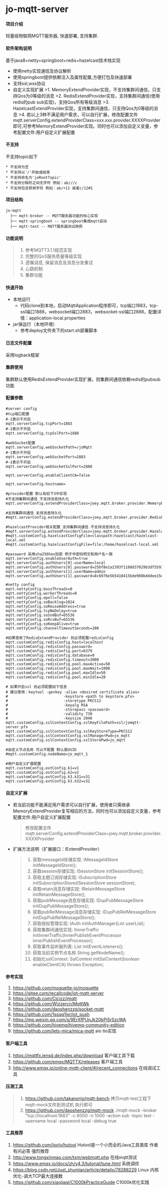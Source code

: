 # jo-mqtt-server

#### 项目介绍
轻量级物联网MQTT服务器, 快速部署, 支持集群.

#### 软件架构说明
基于java8+netty+springboot+redis+hazelcast技术栈实现
- 使用netty实现通信及协议解析
- 使用springboot提供依赖注入及属性配置,方便打包及快速部署
- 支持ssl,wss协议
- 自定义实现扩展
      >1. MemoryExtendProvider实现，不支持集群间通信，只支持Qos为0等级的消息
      >2. RedisExtendProvider实现，支持集群间通信(使用redis的pub sub实现)，支持Qos所有等级消息
      >3. HazelcastExtendProvider实现，支持集群间通信，只支持Qos为0等级的消息
      >4. 若以上3种不满足用户需求，可以自行扩展，修改配置文件mqtt.serverConfig.extendProviderClass=xxx.xxx.provider.XXXXProvider即可,可参考MemoryExtendProvider实现。同时也可以添加自定义变量，参考配置文件:用户自定义扩展配置

#### 不支持
不支持topic如下
```
* 不支持为空
* 不支持以'/'开始或结束
* 不支持命名为'joRootTopic'
* 不支持分隔符之间无字符 例如：ab///c
* 不支持包含禁用字符 例如：ab/+11 或者c/12#1
```
#### 项目结构
```
jo-mqtt
  ├── mqtt-broker -- MQTT服务器功能的核心实现
  ├── mqtt-springboot -- springboot集成mqtt启动
  ├── mqtt-test -- MQTT服务器测试用例
```

#### 功能说明
>1. 参考MQTT3.1.1规范实现
>2. 完整的QoS服务质量等级实现
>3. 遗嘱消息, 保留消息及消息分发重试
>4. 心跳机制
>5. 集群功能

#### 快速开始
- 本地运行
  - 代码clone到本地，启动MqttApplication程序即可，tcp端口1883，tcp-ssl端口1888，websocket端口2883，websocket-ssl端口2888，配置详情：application-local.properties
- jar保运行（本地环境）
  - 参考deploy文件夹下的start.sh部署脚本

#### 日志文件配置
采用logback框架

#### 集群使用
集群默认使用RedisExtendProvider实现扩展，则集群间通信依赖redis的pubsub功能

#### 配置参数
```
#server config
#tcp端口配置
#-1表示不开启
mqtt.serverConfig.tcpPort=1883
#-1表示不开启
mqtt.serverConfig.tcpSslPort=1888

#webSocket配置
mqtt.serverConfig.webSocketPath=/joMqtt
#-1表示不开启
mqtt.serverConfig.webSocketPort=2883
#-1表示不开启
mqtt.serverConfig.webSocketSslPort=2888

mqtt.serverConfig.enableClientCA=false

mqtt.serverConfig.hostname=

#provider配置 默认有如下3中实现
#不支持集群间通信 不支持消息持久化
mqtt.serverConfig.extendProviderClass=joey.mqtt.broker.provider.MemoryExtendProvider

#支持集群间通信 支持消息持久化
#mqtt.serverConfig.extendProviderClass=joey.mqtt.broker.provider.RedisExtendProvider

#hazelcastProvider相关配置 支持集群间通信 不支持消息持久化
#mqtt.serverConfig.extendProviderClass=joey.mqtt.broker.provider.HazelcastExtendProvider
#mqtt.customConfig.hazelcastConfigFile=classpath:hazelcast/hazelcast-local.xml
#mqtt.customConfig.hazelcastConfigFile=file:/home/hazelcast-local.xml

#password 采用sha256hex加密 例子中密码明文和用户名一致
mqtt.serverConfig.enableUserAuth=true
mqtt.serverConfig.authUsers[0].userName=local
mqtt.serverConfig.authUsers[0].password=25bf8e1a2393f1108d37029b3df5593236c755742ec93465bbafa9b290bddcf6
mqtt.serverConfig.authUsers[1].userName=admin
mqtt.serverConfig.authUsers[1].password=8c6976e5b5410415bde908bd4dee15dfb167a9c873fc4bb8a81f6f2ab448a918

#netty config
mqtt.nettyConfig.bossThreads=0
mqtt.nettyConfig.workerThreads=0
mqtt.nettyConfig.epoll=false
mqtt.nettyConfig.soBacklog=1024
mqtt.nettyConfig.soReuseAddress=true
mqtt.nettyConfig.tcpNoDelay=true
mqtt.nettyConfig.soSndBuf=65536
mqtt.nettyConfig.soRcvBuf=65536
mqtt.nettyConfig.soKeepAlive=true
mqtt.nettyConfig.channelTimeoutSeconds=200

#如果使用了RedisExtendProvider 则必须配置redisConfig
mqtt.customConfig.redisConfig.host=localhost
mqtt.customConfig.redisConfig.password=
mqtt.customConfig.redisConfig.port=6379
mqtt.customConfig.redisConfig.database=0
mqtt.customConfig.redisConfig.timeout=3000
mqtt.customConfig.redisConfig.pool.maxActive=50
mqtt.customConfig.redisConfig.pool.maxWait=1000
mqtt.customConfig.redisConfig.pool.maxIdle=50
mqtt.customConfig.redisConfig.pool.minIdle=20

# 如果开启ssl 则必须配置如下信息
# 建议使用：keytool -genkey -alias <desired certificate alias>
#                         -keystore <path to keystore.pfx>
#                         -storetype PKCS12
#                         -keyalg RSA
#                         -storepass <password>
#                         -validity 730
#                         -keysize 2048
mqtt.customConfig.sslContextConfig.sslKeyFilePath=ssl/jomqtt-server.pfx
mqtt.customConfig.sslContextConfig.sslKeyStoreType=PKCS12
mqtt.customConfig.sslContextConfig.sslManagerPwd=jo_mqtt
mqtt.customConfig.sslContextConfig.sslStorePwd=jo_mqtt

#自定义节点名称 可以不配置 默认是UUID
#mqtt.customConfig.nodeName=jo_mqtt_1

#用户自定义扩展配置
mqtt.customConfig.extConfig.k1=v1
mqtt.customConfig.extConfig.k2=v2
mqtt.customConfig.extConfig.k3.k31=v31
mqtt.customConfig.extConfig.k3.k32=v32
```

#### 自定义扩展
- 若当前功能不能满足用户需求可以自行扩展，使用者只需继承MemoryExtendProvider复写相应的方法，同时也可以添加自定义变量，参考配置文件:用户自定义扩展配置
  > 修改配置文件mqtt.serverConfig.extendProviderClass=joey.mqtt.broker.provider.XXXXProvider
- 扩展方法说明（扩展接口：IExtendProvider）
  >1. 获取messageId存储实现: IMessageIdStore initMessageIdStore();
  >2. 获取session存储实现: ISessionStore initSessionStore();
  >3. 获取主题订阅存储实现: ISubscriptionStore initSubscriptionStore(ISessionStore sessionStore);
  >4. 获取retain消息存储实现: IRetainMessageStore initRetainMessageStore();
  >5. 获取pubMessage消息存储实现: IDupPubMessageStore initDupPubMessageStore();
  >6. 获取pubRelMessage消息存储实现: IDupPubRelMessageStore initDupPubRelMessageStore();
  >7. 获取授权管理实现: IAuth initAuthManager(List<AuthUser> userList);
  >8. 获取集群间通信实现: IInnerTraffic initInnerTraffic(InnerPublishEventProcessor innerPublishEventProcessor);
  >9. 获取事件监听器列表: List<IEventListener> initEventListeners();
  >10. 获取当前实例节点名称 String getNodeName();
  >11. 初始化sslContext: SslContext initSslContext(boolean enableClientCA) throws Exception;
  
#### 参考实现
1. https://github.com/moquette-io/moquette
2. https://gitee.com/recallcode/iot-mqtt-server
3. https://github.com/Cicizz/jmqtt
4. https://github.com/Wizzercn/MqttWk
5. https://github.com/daoshenzzg/socket-mqtt
6. https://github.com/1ssqq1lxr/iot_push
7. https://mp.weixin.qq.com/s/9ErXfPUnJk20bPi5rSzcWA
8. https://github.com/hivemq/hivemq-community-edition
9. https://github.com/lets-mica/mica-mqtt aio tio实现

#### 客户端工具
1. https://mqttfx.jensd.de/index.php/download 客户端工具下载 
2. https://github.com/emqx/MQTTX/releases 客户端工具
3. http://www.emqx.io/online-mqtt-client/#/recent_connections 在线调试工具

#### 压测工具
>1. https://github.com/takanorig/mqtt-bench 拷贝mqtt-test工程下mqtt-mock文件到测试机 执行即可
>2. https://github.com/daoshenzzg/mqtt-mock ./mqtt-mock -broker "tcp://localhost:1883" -c 6000 -n 1000 -action sub -topic test -username local -password local -debug true

#### 工具推荐
1. https://github.com/looly/hutool Hutool是一个小而全的Java工具类库 作者有问必答 强烈推荐
2. http://www.tongxinmao.com/txm/webmqtt.php 在线mqtt测试
3. https://www.emqx.io/docs/zh/v4.3/tutorial/tune.html 系统调优
4. https://blog.csdn.net/Just_shunjian/article/details/78288229 Linux 内核优化-调大TCP最大连接数
5. https://github.com/xiaojiaqi/C1000kPracticeGuide C1000k优化实践
